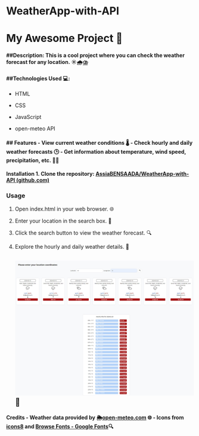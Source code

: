 # WeatherApp-with-API

# My Awesome Project 🚀

#### ##Description: This is a cool project where you can check the weather forecast for any location. ☀️🌧️⛈️

#### ##Technologies Used 💻:

-  HTML 

- CSS 

- JavaScript 

- open-meteo API

#### ## Features - View current weather conditions 🌡️ - Check hourly and daily weather forecasts 🕒 - Get information about temperature, wind speed, precipitation, etc. 💨💧

#### Installation 1. Clone the repository: [AssiaBENSAADA/WeatherApp-with-API (github.com)](https://github.com/AssiaBENSAADA/WeatherApp-with-API)

### Usage

1. Open index.html in your web browser. 🌐

2. Enter your location in the search box. 📍

3. Click the search button to view the weather forecast. 🔍 

4. Explore the hourly and daily weather details. 📅
   
   ## ![Alt Text](https://github.com/AssiaBENSAADA/WeatherApp-with-API/blob/main/js%20project.jpeg)📸
   
   

#### Credits - Weather data provided by 🌦️[open-meteo.com](https://open-meteo.com/en/docs) 🌐 - Icons from [icons8](https://icons8.com/) and [Browse Fonts - Google Fonts](https://fonts.google.com/)🔍